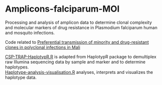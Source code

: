 # Amplicons-falciparum-MOI
Processing and analysis of amplicon data to determine clonal complexity and molecular markers of drug resistance in Plasmodium falciparum human and mosquito infections.

Code related to [Preferential transmission of minority and drug-resistant clones in polyclonal infections in Mali]([https://malariajournal.biomedcentral.com/articles/10.1186/s12936-025-05298-6])

[CSP-TRAP-HaplotypR.R](https://github.com/leenvh/Amplicons-falciparum-MOI/blob/master/CSP-TRAP_HaplotypR.R) is adapted from HaplotypR package to demultiplex raw Illumina sequencing data by sample and marker and to determine haplotypes.<br />
[Haplotype-analysis-visualisation.R](https://github.com/leenvh/Amplicons-falciparum-MOI/blob/master/Haplotype-analysis-visualisation.R) analyses, interprets and visualizes the haplotype data.
